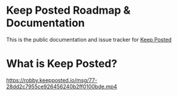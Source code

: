 # Keep Posted Roadmap & Documentation
This is the public documentation and issue tracker for [Keep Posted](https://www.keepposted.io)


# What is Keep Posted?

https://robby.keepposted.io/msg/77-28dd2c7955ce926456240b2ff0100bde.mp4
